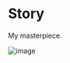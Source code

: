 # Story
My masterpiece.

![image](https://user-images.githubusercontent.com/107684179/186609308-31bd0a44-943b-4e1c-806a-ce5b7d0709cb.png)

